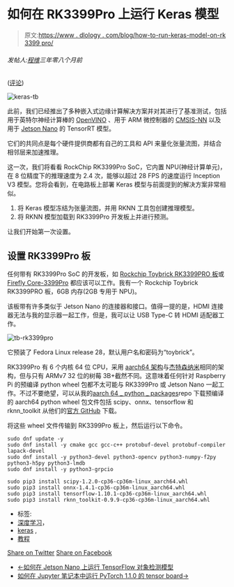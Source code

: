 # 如何在 RK3399Pro 上运行 Keras 模型

> 原文:[https://www . dlology . com/blog/how-to-run-keras-model-on-rk 3399 pro/](https://www.dlology.com/blog/how-to-run-keras-model-on-rk3399pro/)

###### 发帖人:[程维](/blog/author/Chengwei/)三年零八个月前

([评论](/blog/how-to-run-keras-model-on-rk3399pro/#disqus_thread))

![keras-tb](../Images/41ebca3ee6e2f0c91c213f5e911fb30c.png)

此前，我们已经推出了多种嵌入式边缘计算解决方案并对其进行了基准测试，包括用于英特尔神经计算棒的 [OpenVINO](https://www.dlology.com/blog/how-to-run-keras-model-inference-x3-times-faster-with-cpu-and-intel-openvino-1/) 、用于 ARM 微控制器的 [CMSIS-NN](https://www.dlology.com/blog/how-to-run-deep-learning-model-on-microcontroller-with-cmsis-nn/) 以及用于 [Jetson Nano](https://www.dlology.com/blog/how-to-run-keras-model-on-jetson-nano/) 的 TensorRT 模型。

它们的共同点是每个硬件提供商都有自己的工具和 API 来量化张量流图，并结合相邻层来加速推理。

这一次，我们将看看 RockChip RK3399Pro SoC，它内置 NPU(神经计算单元)，在 8 位精度下的推理速度为 2.4 次，能够以超过 28 FPS 的速度运行 Inception V3 模型。您将会看到，在电路板上部署 Keras 模型与前面提到的解决方案非常相似。

1.  将 Keras 模型冻结为张量流图，并用 RKNN 工具包创建推理模型。
2.  将 RKNN 模型加载到 RK3399Pro 开发板上并进行预测。

让我们开始第一次设置。

## 设置 RK3399Pro 板

任何带有 RK3399Pro SoC 的开发板，如 [Rockchip Toybrick RK3399PRO 板](https://www.amazon.com/Toybrick-Development-Artificial-Intelligence-Acceleration/dp/B07P3M7683)或 [Firefly Core-3399Pro](http://shop.t-firefly.com/goods.php?id=98) 都应该可以工作。我有一个 Rockchip Toybrick RK3399PRO 板，6GB 内存(2GB 专用于 NPU)。

该板带有许多类似于 Jetson Nano 的连接器和接口。值得一提的是，HDMI 连接器无法与我的显示器一起工作，但是，我可以让 USB Type-C 转 HDMI 适配器工作。

![tb-rk3399pro](../Images/426c925c35f04fb15c720becb4f08cfd.png)

它预装了 Fedora Linux release 28，默认用户名和密码为“toybrick”。

RK3399Pro 有 6 个内核 64 位 CPU，采用 [aarch64 架构](https://en.wikipedia.org/wiki/ARM_architecture#AArch64)与[杰特森纳米](https://www.nvidia.com/en-us/autonomous-machines/embedded-systems/jetson-nano/)相同的架构，但与只有 ARMv7 32 位的树莓 3B+截然不同。这意味着任何针对 Raspberry Pi 的预编译 python wheel 包都不太可能与 RK3399Pro 或 Jetson Nano 一起工作。不过不要绝望，可以从我的[aarch 64 _ python _ packages](https://coding.net/u/zcw607/p/aarch64_python_packages/git)repo 下载预编译的 aarch64 python wheel 包文件包括 scipy、onnx、tensorflow 和 rknn_toolkit 从他们的[官方 GitHub](https://github.com/rockchip-toybrick/RKNPUTool/tree/master/rknn-toolkit/package) 下载。

将这些 wheel 文件传输到 RK3399Pro 板上，然后运行以下命令。

```
sudo dnf update -y
sudo dnf install -y cmake gcc gcc-c++ protobuf-devel protobuf-compiler lapack-devel
sudo dnf install -y python3-devel python3-opencv python3-numpy-f2py python3-h5py python3-lmdb
sudo dnf install -y python3-grpcio

sudo pip3 install scipy-1.2.0-cp36-cp36m-linux_aarch64.whl
sudo pip3 install onnx-1.4.1-cp36-cp36m-linux_aarch64.whl
sudo pip3 install tensorflow-1.10.1-cp36-cp36m-linux_aarch64.whl
sudo pip3 install rknn_toolkit-0.9.9-cp36-cp36m-linux_aarch64.whl 
```

*   标签:
*   [深度学习](/blog/tag/deep-learning/)，
*   [keras](/blog/tag/keras/) ,
*   [教程](/blog/tag/tutorial/)

[Share on Twitter](https://twitter.com/intent/tweet?url=https%3A//www.dlology.com/blog/how-to-run-keras-model-on-rk3399pro/&text=How%20to%20run%20Keras%20model%20on%20RK3399Pro) [Share on Facebook](https://www.facebook.com/sharer/sharer.php?u=https://www.dlology.com/blog/how-to-run-keras-model-on-rk3399pro/)

*   [←如何在 Jetson Nano 上运行 TensorFlow 对象检测模型](/blog/how-to-run-tensorflow-object-detection-model-on-jetson-nano/)
*   [如何在 Jupyter 笔记本中运行 PyTorch 1.1.0 的 tensor board→](/blog/how-to-run-tensorboard-for-pytorch-110-inside-jupyter-notebook/)